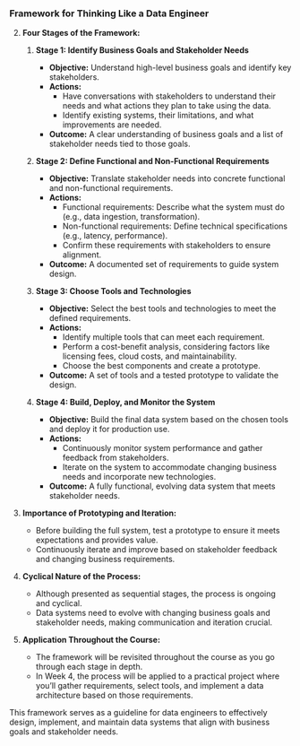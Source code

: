 ### Framework for Thinking Like a Data Engineer

2. **Four Stages of the Framework:**
   
   1. **Stage 1: Identify Business Goals and Stakeholder Needs**
      - **Objective:** Understand high-level business goals and identify key stakeholders.
      - **Actions:**
        - Have conversations with stakeholders to understand their needs and what actions they plan to take using the data.
        - Identify existing systems, their limitations, and what improvements are needed.
      - **Outcome:** A clear understanding of business goals and a list of stakeholder needs tied to those goals.

   2. **Stage 2: Define Functional and Non-Functional Requirements**
      - **Objective:** Translate stakeholder needs into concrete functional and non-functional requirements.
      - **Actions:**
        - Functional requirements: Describe what the system must do (e.g., data ingestion, transformation).
        - Non-functional requirements: Define technical specifications (e.g., latency, performance).
        - Confirm these requirements with stakeholders to ensure alignment.
      - **Outcome:** A documented set of requirements to guide system design.

   3. **Stage 3: Choose Tools and Technologies**
      - **Objective:** Select the best tools and technologies to meet the defined requirements.
      - **Actions:**
        - Identify multiple tools that can meet each requirement.
        - Perform a cost-benefit analysis, considering factors like licensing fees, cloud costs, and maintainability.
        - Choose the best components and create a prototype.
      - **Outcome:** A set of tools and a tested prototype to validate the design.

   4. **Stage 4: Build, Deploy, and Monitor the System**
      - **Objective:** Build the final data system based on the chosen tools and deploy it for production use.
      - **Actions:**
        - Continuously monitor system performance and gather feedback from stakeholders.
        - Iterate on the system to accommodate changing business needs and incorporate new technologies.
      - **Outcome:** A fully functional, evolving data system that meets stakeholder needs.

3. **Importance of Prototyping and Iteration:**
   - Before building the full system, test a prototype to ensure it meets expectations and provides value.
   - Continuously iterate and improve based on stakeholder feedback and changing business requirements.

4. **Cyclical Nature of the Process:**
   - Although presented as sequential stages, the process is ongoing and cyclical.
   - Data systems need to evolve with changing business goals and stakeholder needs, making communication and iteration crucial.

5. **Application Throughout the Course:**
   - The framework will be revisited throughout the course as you go through each stage in depth.
   - In Week 4, the process will be applied to a practical project where you’ll gather requirements, select tools, and implement a data architecture based on those requirements.

This framework serves as a guideline for data engineers to effectively design, implement, and maintain data systems that align with business goals and stakeholder needs.
